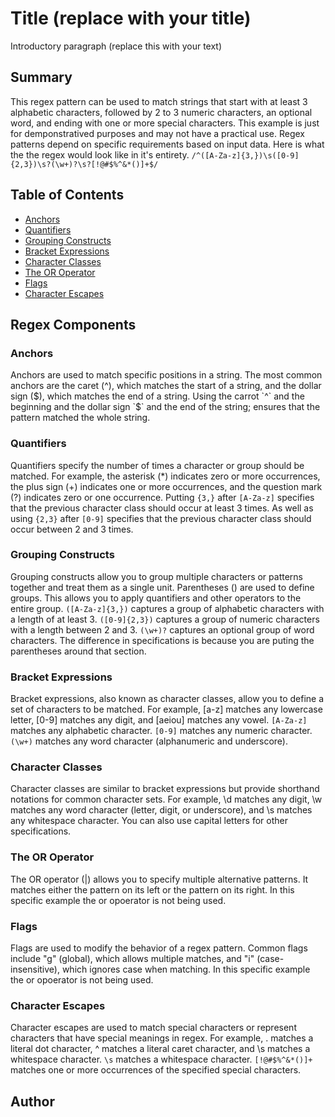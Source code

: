 # Title (replace with your title)

Introductory paragraph (replace this with your text)



## Summary

This regex pattern can be used to match strings that start with at least 3 alphabetic characters, followed by 2 to 3 numeric characters, an optional word, and ending with one or more special characters. This example is just for demponstratived purposes and may not have a practical use. Regex patterns depend on specific requirements based on input data.
Here is what the the regex would look like in it's entirety. 
 `/^([A-Za-z]{3,})\s([0-9]{2,3})\s?(\w+)?\s?[!@#$%^&*()]+$/`


## Table of Contents

- [Anchors](#anchors)
- [Quantifiers](#quantifiers)
- [Grouping Constructs](#grouping-constructs)
- [Bracket Expressions](#bracket-expressions)
- [Character Classes](#character-classes)
- [The OR Operator](#the-or-operator)
- [Flags](#flags)
- [Character Escapes](#character-escapes)



## Regex Components



### Anchors

Anchors are used to match specific positions in a string. The most common anchors are the caret (^), which matches the start of a string, and the dollar sign ($), which matches the end of a string.
Using the carrot `^` and the beginning and the dollar sign `$` and the end of the string; ensures that the pattern matched the whole string.


### Quantifiers

Quantifiers specify the number of times a character or group should be matched. For example, the asterisk (*) indicates zero or more occurrences, the plus sign (+) indicates one or more occurrences, and the question mark (?) indicates zero or one occurrence.
Putting `{3,}` after `[A-Za-z]` specifies that the previous character class should occur at least 3 times.
As well as using `{2,3}` after `[0-9]` specifies that the previous character class should occur between 2 and 3 times.



### Grouping Constructs

Grouping constructs allow you to group multiple characters or patterns together and treat them as a single unit. Parentheses () are used to define groups. This allows you to apply quantifiers and other operators to the entire group.
`([A-Za-z]{3,})` captures a group of alphabetic characters with a length of at least 3.
`([0-9]{2,3})` captures a group of numeric characters with a length between 2 and 3.
`(\w+)?` captures an optional group of word characters.
The difference in specifications is because you are puting the parentheses around that section.



### Bracket Expressions

 Bracket expressions, also known as character classes, allow you to define a set of characters to be matched. For example, [a-z] matches any lowercase letter, [0-9] matches any digit, and [aeiou] matches any vowel.
 `[A-Za-z]` matches any alphabetic character.
`[0-9]` matches any numeric character.
`(\w+)` matches any word character (alphanumeric and underscore).



### Character Classes

Character classes are similar to bracket expressions but provide shorthand notations for common character sets. For example, \d matches any digit, \w matches any word character (letter, digit, or underscore), and \s matches any whitespace character. You can also use capital letters for other specifications.



### The OR Operator

The OR operator (|) allows you to specify multiple alternative patterns. It matches either the pattern on its left or the pattern on its right.
In this specific example the or opoerator is not being used. 



### Flags

 Flags are used to modify the behavior of a regex pattern. Common flags include "g" (global), which allows multiple matches, and "i" (case-insensitive), which ignores case when matching.
 In this specific example the or opoerator is not being used.


### Character Escapes

Character escapes are used to match special characters or represent characters that have special meanings in regex. For example, . matches a literal dot character, ^ matches a literal caret character, and \s matches a whitespace character.
`\s` matches a whitespace character.
`[!@#$%^&*()]+` matches one or more occurrences of the specified special characters.



## Author



